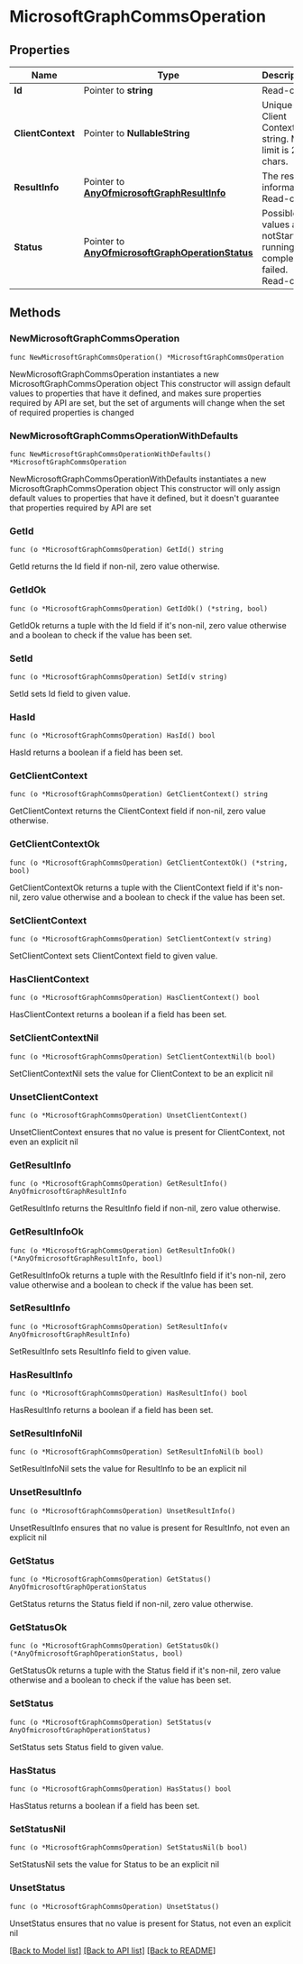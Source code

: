 # MicrosoftGraphCommsOperation

## Properties

Name | Type | Description | Notes
------------ | ------------- | ------------- | -------------
**Id** | Pointer to **string** | Read-only. | [optional] 
**ClientContext** | Pointer to **NullableString** | Unique Client Context string. Max limit is 256 chars. | [optional] 
**ResultInfo** | Pointer to [**AnyOfmicrosoftGraphResultInfo**](anyOf&lt;microsoft.graph.resultInfo&gt;.md) | The result information. Read-only. | [optional] 
**Status** | Pointer to [**AnyOfmicrosoftGraphOperationStatus**](anyOf&lt;microsoft.graph.operationStatus&gt;.md) | Possible values are: notStarted, running, completed, failed. Read-only. | [optional] 

## Methods

### NewMicrosoftGraphCommsOperation

`func NewMicrosoftGraphCommsOperation() *MicrosoftGraphCommsOperation`

NewMicrosoftGraphCommsOperation instantiates a new MicrosoftGraphCommsOperation object
This constructor will assign default values to properties that have it defined,
and makes sure properties required by API are set, but the set of arguments
will change when the set of required properties is changed

### NewMicrosoftGraphCommsOperationWithDefaults

`func NewMicrosoftGraphCommsOperationWithDefaults() *MicrosoftGraphCommsOperation`

NewMicrosoftGraphCommsOperationWithDefaults instantiates a new MicrosoftGraphCommsOperation object
This constructor will only assign default values to properties that have it defined,
but it doesn't guarantee that properties required by API are set

### GetId

`func (o *MicrosoftGraphCommsOperation) GetId() string`

GetId returns the Id field if non-nil, zero value otherwise.

### GetIdOk

`func (o *MicrosoftGraphCommsOperation) GetIdOk() (*string, bool)`

GetIdOk returns a tuple with the Id field if it's non-nil, zero value otherwise
and a boolean to check if the value has been set.

### SetId

`func (o *MicrosoftGraphCommsOperation) SetId(v string)`

SetId sets Id field to given value.

### HasId

`func (o *MicrosoftGraphCommsOperation) HasId() bool`

HasId returns a boolean if a field has been set.

### GetClientContext

`func (o *MicrosoftGraphCommsOperation) GetClientContext() string`

GetClientContext returns the ClientContext field if non-nil, zero value otherwise.

### GetClientContextOk

`func (o *MicrosoftGraphCommsOperation) GetClientContextOk() (*string, bool)`

GetClientContextOk returns a tuple with the ClientContext field if it's non-nil, zero value otherwise
and a boolean to check if the value has been set.

### SetClientContext

`func (o *MicrosoftGraphCommsOperation) SetClientContext(v string)`

SetClientContext sets ClientContext field to given value.

### HasClientContext

`func (o *MicrosoftGraphCommsOperation) HasClientContext() bool`

HasClientContext returns a boolean if a field has been set.

### SetClientContextNil

`func (o *MicrosoftGraphCommsOperation) SetClientContextNil(b bool)`

 SetClientContextNil sets the value for ClientContext to be an explicit nil

### UnsetClientContext
`func (o *MicrosoftGraphCommsOperation) UnsetClientContext()`

UnsetClientContext ensures that no value is present for ClientContext, not even an explicit nil
### GetResultInfo

`func (o *MicrosoftGraphCommsOperation) GetResultInfo() AnyOfmicrosoftGraphResultInfo`

GetResultInfo returns the ResultInfo field if non-nil, zero value otherwise.

### GetResultInfoOk

`func (o *MicrosoftGraphCommsOperation) GetResultInfoOk() (*AnyOfmicrosoftGraphResultInfo, bool)`

GetResultInfoOk returns a tuple with the ResultInfo field if it's non-nil, zero value otherwise
and a boolean to check if the value has been set.

### SetResultInfo

`func (o *MicrosoftGraphCommsOperation) SetResultInfo(v AnyOfmicrosoftGraphResultInfo)`

SetResultInfo sets ResultInfo field to given value.

### HasResultInfo

`func (o *MicrosoftGraphCommsOperation) HasResultInfo() bool`

HasResultInfo returns a boolean if a field has been set.

### SetResultInfoNil

`func (o *MicrosoftGraphCommsOperation) SetResultInfoNil(b bool)`

 SetResultInfoNil sets the value for ResultInfo to be an explicit nil

### UnsetResultInfo
`func (o *MicrosoftGraphCommsOperation) UnsetResultInfo()`

UnsetResultInfo ensures that no value is present for ResultInfo, not even an explicit nil
### GetStatus

`func (o *MicrosoftGraphCommsOperation) GetStatus() AnyOfmicrosoftGraphOperationStatus`

GetStatus returns the Status field if non-nil, zero value otherwise.

### GetStatusOk

`func (o *MicrosoftGraphCommsOperation) GetStatusOk() (*AnyOfmicrosoftGraphOperationStatus, bool)`

GetStatusOk returns a tuple with the Status field if it's non-nil, zero value otherwise
and a boolean to check if the value has been set.

### SetStatus

`func (o *MicrosoftGraphCommsOperation) SetStatus(v AnyOfmicrosoftGraphOperationStatus)`

SetStatus sets Status field to given value.

### HasStatus

`func (o *MicrosoftGraphCommsOperation) HasStatus() bool`

HasStatus returns a boolean if a field has been set.

### SetStatusNil

`func (o *MicrosoftGraphCommsOperation) SetStatusNil(b bool)`

 SetStatusNil sets the value for Status to be an explicit nil

### UnsetStatus
`func (o *MicrosoftGraphCommsOperation) UnsetStatus()`

UnsetStatus ensures that no value is present for Status, not even an explicit nil

[[Back to Model list]](../README.md#documentation-for-models) [[Back to API list]](../README.md#documentation-for-api-endpoints) [[Back to README]](../README.md)


